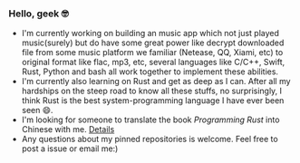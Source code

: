 ### Hello, geek 🤓

* I'm currently working on building an music app which not just played music(surely) but do have some great power like decrypt downloaded file from some music platform we familiar (Netease, QQ, Xiami, etc) to original format like flac, mp3, etc,  several languages like C/C++, Swift, Rust, Python and  bash all work together to implement these abilities.
* I'm currently also learning on Rust and get as deep as I can. After all my hardships on the steep road to know all these stuffs, no surprisingly, I think Rust is the best system-programming language I have ever been seen 😄.
* I'm looking for someone to translate the book _Programming Rust_ into Chinese with me. [Details](https://github.com/TENX-S/Programming-Rust-Translation/blob/master/CONTRIBUTING.md)
* Any questions about my pinned repositories is welcome. Feel free to post a issue or email me:)

